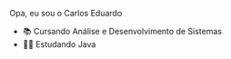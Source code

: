 Opa, eu sou o Carlos Eduardo

- 📚 Cursando Análise e Desenvolvimento de Sistemas
- 👨‍💻 Estudando Java
